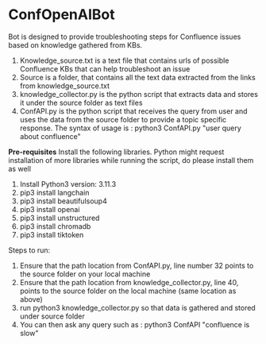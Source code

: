 # ConfOpenAIBot

Bot is designed to provide troubleshooting steps for Confluence issues based on knowledge gathered from KBs.

1. Knowledge_source.txt is a text file that contains urls of possible Confluence KBs that can help troubleshoot an issue
2. Source is a folder, that contains all the text data extracted from the links from knowledge_source.txt
3. knowledge_collector.py is the python script that extracts data and stores it under the source folder as text files
4. ConfAPI.py is the python script that receives the query from user and uses the data from the source folder to provide a topic specific response. The syntax of usage is : python3 ConfAPI.py "user query about confluence"

 **Pre-requisites**
Install the following libraries. Python might request installation of more libraries while running the script, do please install them as well

1. Install Python3 version: 3.11.3
2. pip3 install langchain
3. pip3 install beautifulsoup4
4. pip3 install openai
5. pip3 install unstructured
6. pip3 install chromadb
7. pip3 install tiktoken

Steps to run:

1. Ensure that the path location from ConfAPI.py, line number 32 points to the source folder on your local machine
2. Ensure that the path location from knowledge_collector.py, line 40, points to the source folder on the local machine (same location as above)
3. run python3 knowledge_collector.py so that data is gathered and stored under source folder
4. You can then ask any query such as : python3 ConfAPI "confluence is slow" 
